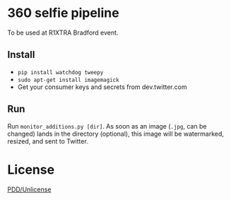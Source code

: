 # 360 selfie pipeline

To be used at R1XTRA Bradford event.

## Install

* `pip install watchdog tweepy`
* `sudo apt-get install imagemagick`
* Get your consumer keys and secrets from dev.twitter.com

## Run

Run `monitor_additions.py [dir]`. As soon as an image (`.jpg`, can be changed) lands in the directory (optional), this image will be watermarked, resized, and sent to Twitter.

# License

[PDD/Unlicense](http://choosealicense.com/licenses/unlicense/)
